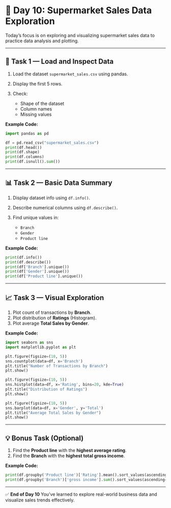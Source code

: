 # 🧠 Day 10: Supermarket Sales Data Exploration

Today’s focus is on exploring and visualizing supermarket sales data to practice data analysis and plotting.

---

## 📂 Task 1 — Load and Inspect Data

1. Load the dataset `supermarket_sales.csv` using pandas.
2. Display the first 5 rows.
3. Check:

   * Shape of the dataset
   * Column names
   * Missing values

**Example Code:**

```python
import pandas as pd

df = pd.read_csv("supermarket_sales.csv")
print(df.head())
print(df.shape)
print(df.columns)
print(df.isnull().sum())
```

---

## 📊 Task 2 — Basic Data Summary

1. Display dataset info using `df.info()`.
2. Describe numerical columns using `df.describe()`.
3. Find unique values in:

   * `Branch`
   * `Gender`
   * `Product line`

**Example Code:**

```python
print(df.info())
print(df.describe())
print(df['Branch'].unique())
print(df['Gender'].unique())
print(df['Product line'].unique())
```

---

## 📈 Task 3 — Visual Exploration

1. Plot count of transactions by **Branch**.
2. Plot distribution of **Ratings** (Histogram).
3. Plot average **Total Sales by Gender**.

**Example Code:**

```python
import seaborn as sns
import matplotlib.pyplot as plt

plt.figure(figsize=(10, 5))
sns.countplot(data=df, x='Branch')
plt.title("Number of Transactions by Branch")
plt.show()

plt.figure(figsize=(10, 5))
sns.histplot(data=df, x='Rating', bins=20, kde=True)
plt.title("Distribution of Ratings")
plt.show()

plt.figure(figsize=(10, 5))
sns.barplot(data=df, x='Gender', y='Total')
plt.title("Average Total Sales by Gender")
plt.show()
```

---

## 💡 Bonus Task (Optional)

1. Find the **Product line** with the **highest average rating**.
2. Find the **Branch** with the **highest total gross income**.

**Example Code:**

```python
print(df.groupby('Product line')['Rating'].mean().sort_values(ascending=False).head(1))
print(df.groupby('Branch')['gross income'].sum().sort_values(ascending=False).head(1))
```

---

✅ **End of Day 10**
You’ve learned to explore real-world business data and visualize sales trends effectively.

